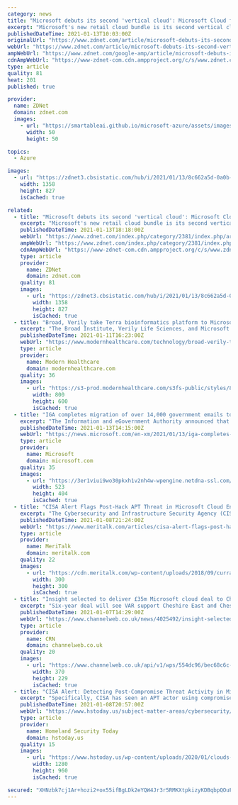 ```yaml
---
category: news
title: "Microsoft debuts its second 'vertical cloud': Microsoft Cloud for Retail"
excerpt: "Microsoft's new retail cloud bundle is its second vertical cloud offering, following on the heels of the Microsoft Cloud for Healthcare."
publishedDateTime: 2021-01-13T10:03:00Z
originalUrl: "https://www.zdnet.com/article/microsoft-debuts-its-second-vertical-cloud-microsoft-cloud-for-retail/"
webUrl: "https://www.zdnet.com/article/microsoft-debuts-its-second-vertical-cloud-microsoft-cloud-for-retail/"
ampWebUrl: "https://www.zdnet.com/google-amp/article/microsoft-debuts-its-second-vertical-cloud-microsoft-cloud-for-retail/"
cdnAmpWebUrl: "https://www-zdnet-com.cdn.ampproject.org/c/s/www.zdnet.com/google-amp/article/microsoft-debuts-its-second-vertical-cloud-microsoft-cloud-for-retail/"
type: article
quality: 81
heat: 201
published: true

provider:
  name: ZDNet
  domain: zdnet.com
  images:
    - url: "https://smartableai.github.io/microsoft-azure/assets/images/organizations/zdnet.com-50x50.jpg"
      width: 50
      height: 50

topics:
  - Azure

images:
  - url: "https://zdnet3.cbsistatic.com/hub/i/2021/01/13/8c662a5d-0a0b-43ac-a49f-8bc047f78dd7/dynamics365commerceretailcloud.jpg"
    width: 1358
    height: 827
    isCached: true

related:
  - title: "Microsoft debuts its second 'vertical cloud': Microsoft Cloud for Retail"
    excerpt: "Microsoft's new retail cloud bundle is its second vertical cloud offering, following on the heels of the Microsoft Cloud for Healthcare."
    publishedDateTime: 2021-01-13T18:18:00Z
    webUrl: "https://www.zdnet.com/index.php/category/2381/index.php/article/microsoft-debuts-its-second-vertical-cloud-microsoft-cloud-for-retail/"
    ampWebUrl: "https://www.zdnet.com/index.php/category/2381/index.php/google-amp/article/microsoft-debuts-its-second-vertical-cloud-microsoft-cloud-for-retail/"
    cdnAmpWebUrl: "https://www-zdnet-com.cdn.ampproject.org/c/s/www.zdnet.com/index.php/category/2381/index.php/google-amp/article/microsoft-debuts-its-second-vertical-cloud-microsoft-cloud-for-retail/"
    type: article
    provider:
      name: ZDNet
      domain: zdnet.com
    quality: 81
    images:
      - url: "https://zdnet3.cbsistatic.com/hub/i/2021/01/13/8c662a5d-0a0b-43ac-a49f-8bc047f78dd7/dynamics365commerceretailcloud.jpg"
        width: 1358
        height: 827
        isCached: true
  - title: "Broad, Verily take Terra bioinformatics platform to Microsoft Azure cloud"
    excerpt: "The Broad Institute, Verily Life Sciences, and Microsoft on Monday announced a strategic partnership to extend the Terra bioinformatics analysis platform to the Microsoft Azure cloud. The cloud-based Terra platform was codeveloped by the Broad and Google sibling Verily Life Sciences."
    publishedDateTime: 2021-01-11T16:23:00Z
    webUrl: "https://www.modernhealthcare.com/technology/broad-verily-take-terra-bioinformatics-platform-microsoft-azure-cloud"
    type: article
    provider:
      name: Modern Healthcare
      domain: modernhealthcare.com
    quality: 36
    images:
      - url: "https://s3-prod.modernhealthcare.com/s3fs-public/styles/800x600/public/clouds-5395398_1280_i.jpg"
        width: 800
        height: 600
        isCached: true
  - title: "IGA completes migration of over 14,000 government emails to the Microsoft cloud"
    excerpt: "The Information and eGovernment Authority announced that it has completed the process of transferring more than 14,000 government e-mails to Microsoft’s cloud. The move was achieved in partnership with Microsoft and in coordination with government agencies and institutions,"
    publishedDateTime: 2021-01-13T14:15:00Z
    webUrl: "https://news.microsoft.com/en-xm/2021/01/13/iga-completes-migration-of-over-14000-government-emails-to-the-microsoft-cloud/"
    type: article
    provider:
      name: Microsoft
      domain: microsoft.com
    quality: 35
    images:
      - url: "https://3er1viui9wo30pkxh1v2nh4w-wpengine.netdna-ssl.com/wp-content/uploads/prod/sites/133/2021/01/Mr.-Mohamed-Ali-Al-Qaed-1.jpg"
        width: 523
        height: 404
        isCached: true
  - title: "CISA Alert Flags Post-Hack APT Threat in Microsoft Cloud Environment"
    excerpt: "The Cybersecurity and Infrastructure Security Agency (CISA) late Friday issued a new alert – stemming from the Russian hack of SolarWinds Orion products – in which CISA warns it has uncovered evidence of post-hack advanced persistent threat (APT) activity in the cloud environment."
    publishedDateTime: 2021-01-08T21:24:00Z
    webUrl: "https://www.meritalk.com/articles/cisa-alert-flags-post-hack-apt-threat-in-microsoft-cloud-environment/"
    type: article
    provider:
      name: MeriTalk
      domain: meritalk.com
    quality: 22
    images:
      - url: "https://cdn.meritalk.com/wp-content/uploads/2018/09/curran.jpg"
        width: 300
        height: 300
        isCached: true
  - title: "Insight selected to deliver £35m Microsoft cloud deal to Cheshire councils"
    excerpt: "Six-year deal will see VAR support Cheshire East and Cheshire West & Chester Councils as they adopt Azure cloud services"
    publishedDateTime: 2021-01-07T14:29:00Z
    webUrl: "https://www.channelweb.co.uk/news/4025492/insight-selected-deliver-gbp35m-microsoft-cloud-deal-cheshire-councils"
    type: article
    provider:
      name: CRN
      domain: channelweb.co.uk
    quality: 20
    images:
      - url: "https://www.channelweb.co.uk/api/v1/wps/554dc96/bec68c6c-e361-4cd2-8ef8-9e07c90fe328/2/warrington-borough-council-s-new-set-up-370x229.jpg"
        width: 370
        height: 229
        isCached: true
  - title: "CISA Alert: Detecting Post-Compromise Threat Activity in Microsoft Cloud Environments"
    excerpt: "Specifically, CISA has seen an APT actor using compromised applications in a victim’s Microsoft 365 (M365)/Azure environment. CISA has also seen this APT actor utilizing additional credentials and Application Programming Interface (API) access to cloud ..."
    publishedDateTime: 2021-01-08T20:57:00Z
    webUrl: "https://www.hstoday.us/subject-matter-areas/cybersecurity/cisa-alert-detecting-post-compromise-threat-activity-in-microsoft-cloud-environments/"
    type: article
    provider:
      name: Homeland Security Today
      domain: hstoday.us
    quality: 15
    images:
      - url: "https://www.hstoday.us/wp-content/uploads/2020/01/clouds-4345883_1280.jpg"
        width: 1280
        height: 960
        isCached: true

secured: "XHNzbk7cj1Ar+hozi2+ox55ifBgLDk2eYQW4Jr3r5RMKXtpkizyKDBqbpQOuFDKdlHwazin1AFPC9PR1K3VC2InhkJhBHCEGNpWMC6PuZH/qOawESbFVBNaRvtcUiGxn7A9tZRurA2MW4CkcDNcleeMNYNj1uY/mLyl+id0R1uiQSHHIZIkYMnqngSuYm30oxIP4kKyZGs+YH6L0fC6eZmu0SxPCeP+0DjRu6nXElic2K5cwOOQqttgOcilp7XatajySrx9zdZB2Ij2RaCjIKr6aFdjQEWlMq+GmRprbmLdnBCAIVpHQg1FhDGpaDooSy/bwyKtZqlRJjFaxXSn+kNvqFTLhSjoG1LKsY7YLAY8=;GkXZZU7tEFfW8CwneynXPA=="
---
```


